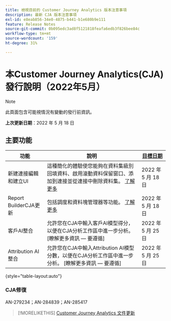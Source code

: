 ```yaml
---
title: 檢視目前的 Customer Journey Analytics 版本注意事項
description: 最新 CJA 版本注意事項
exl-id: e8eab856-34e0-4875-b441-b1e680b9e111
feature: Release Notes
source-git-commit: 0b095edc3ad8f5121818feafa6edb3f826bee84c
workflow-type: tm+mt
source-wordcount: '159'
ht-degree: 31%

---
```


# 本Customer Journey Analytics(CJA)發行說明（2022年5月）

>[!NOTE]
>
>此頁面包含可能視情況有變動的發行前資訊。

**上次更新日期**：2022 年 5 月 18 日

## 主要功能

| 功能 | 說明 | [目標日期](/help/release-notes/releases.md) |
| ----------- | ---------- | ----- |
| 新建連接編輯和建立UI | 這種簡化的體驗使您能夠在資料集級別回填資料、啟用滾動資料保留窗口、添加到連接並從連接中刪除資料集。 [了解更多](/help/connections/create-connection.md) | 2022 年 5 月 18 日 |
| Report BuilderCJA更新 | 包括調度和資料塊管理器等功能。 [了解更多](https://experienceleague.adobe.com/docs/analytics-platform/using/cja-reportbuilder/manage-reportbuilder.html) | 2022 年 5 月 18 日 |
| 客戶AI整合 | 允許您在CJA中輸入客戶AI模型得分，以便在CJA分析工作區中進一步分析。 [瞭解更多資訊 — 要遵循] | 2022 年 5 月 25 日 |
| Attribution AI整合 | 允許您在CJA中輸入Attribution AI模型分數，以便在CJA分析工作區中進一步分析。 [瞭解更多資訊 — 要遵循] | 2022 年 5 月 25 日 |

{style=&quot;table-layout:auto&quot;}

### CJA修復

AN-279234；AN-284839；AN-285417

>[!MORELIKETHIS]
>[Customer Journey Analytics 文件更新](/help/release-notes/doc-changes.md)
